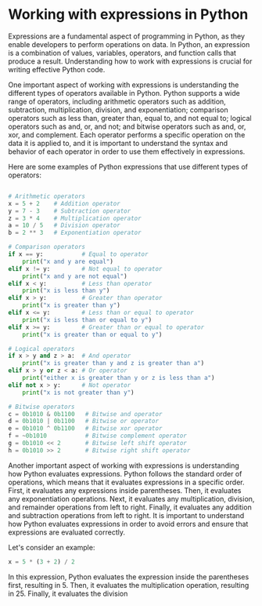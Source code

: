 # Working with expressions in Python

Expressions are a fundamental aspect of programming in Python, as they enable developers to perform operations on data. In Python, an expression is a combination of
values, variables, operators, and function calls that produce a result. Understanding how to work with expressions is crucial for writing effective Python code.

One important aspect of working with expressions is understanding the different types of operators available in Python. Python supports a wide range of operators,
including arithmetic operators such as addition, subtraction, multiplication, division, and exponentiation; comparison operators such as less than, greater than, 
equal to, and not equal to; logical operators such as and, or, and not; and bitwise operators such as and, or, xor, and complement. Each operator performs a specific
operation on the data it is applied to, and it is important to understand the syntax and behavior of each operator in order to use them effectively in expressions.

Here are some examples of Python expressions that use different types of operators:

```python

# Arithmetic operators
x = 5 + 2    # Addition operator
y = 7 - 3    # Subtraction operator
z = 3 * 4    # Multiplication operator
a = 10 / 5   # Division operator
b = 2 ** 3   # Exponentiation operator

# Comparison operators
if x == y:           # Equal to operator
    print("x and y are equal")
elif x != y:         # Not equal to operator
    print("x and y are not equal")
elif x < y:          # Less than operator
    print("x is less than y")
elif x > y:          # Greater than operator
    print("x is greater than y")
elif x <= y:         # Less than or equal to operator
    print("x is less than or equal to y")
elif x >= y:         # Greater than or equal to operator
    print("x is greater than or equal to y")

# Logical operators
if x > y and z > a:  # And operator
    print("x is greater than y and z is greater than a")
elif x > y or z < a: # Or operator
    print("either x is greater than y or z is less than a")
elif not x > y:      # Not operator
    print("x is not greater than y")

# Bitwise operators
c = 0b1010 & 0b1100   # Bitwise and operator
d = 0b1010 | 0b1100   # Bitwise or operator
e = 0b1010 ^ 0b1100   # Bitwise xor operator
f = ~0b1010           # Bitwise complement operator
g = 0b1010 << 2       # Bitwise left shift operator
h = 0b1010 >> 2       # Bitwise right shift operator
```

Another important aspect of working with expressions is understanding how Python evaluates expressions. Python follows the standard order of operations, which means that it evaluates expressions in a specific order. First, it evaluates any expressions inside parentheses. Then, it evaluates any exponentiation operations. Next, it evaluates any multiplication, division, and remainder operations from left to right. Finally, it evaluates any addition and subtraction operations from left to right. It is important to understand how Python evaluates expressions in order to avoid errors and ensure that expressions are evaluated correctly.

Let's consider an example:

```python
x = 5 * (3 + 2) / 2
```
In this expression, Python evaluates the expression inside the parentheses first, resulting in 5. Then, it evaluates the multiplication operation, resulting in 25. 
Finally, it evaluates the division
